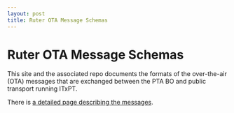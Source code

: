 ```yaml
---
layout: post
title: Ruter OTA Message Schemas
---
```


# Ruter OTA Message Schemas

This site and the associated repo documents the formats of the over-the-air (OTA) messages that are exchanged between the PTA BO and public transport running ITxPT.

There is [a detailed page describing the messages](mqtt/index.hml).
